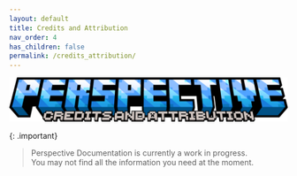 ```yaml
---
layout: default
title: Credits and Attribution
nav_order: 4
has_children: false
permalink: /credits_attribution/
---
```

![](https://raw.githubusercontent.com/MCLegoMan/Perspective/1.20.x/docs/img/titles/credits_attribution.png)

{: .important}
> Perspective Documentation is currently a work in progress.  
> You may not find all the information you need at the moment.  